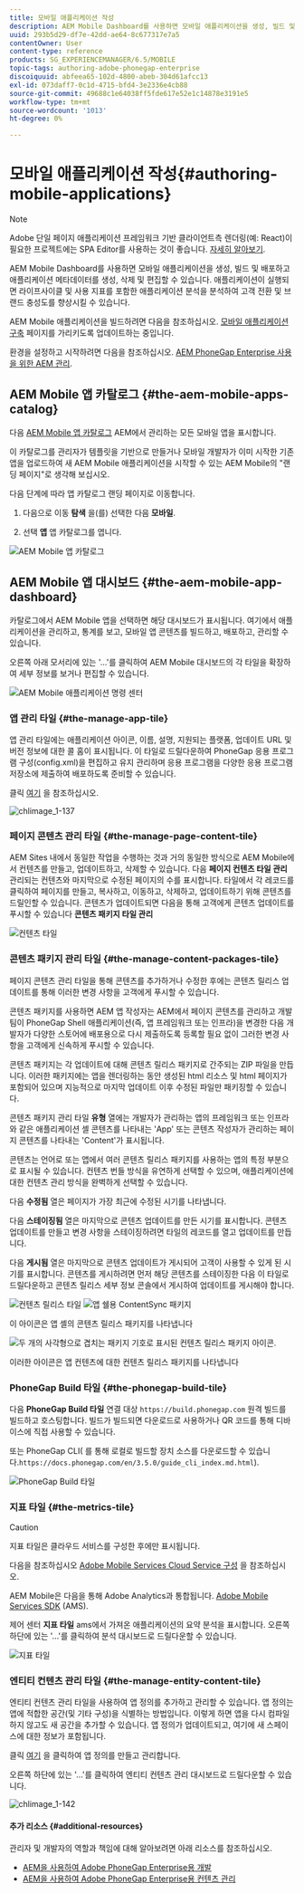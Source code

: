 ```yaml
---
title: 모바일 애플리케이션 작성
description: AEM Mobile Dashboard를 사용하면 모바일 애플리케이션을 생성, 빌드 및 배포하고 애플리케이션 메타데이터를 생성, 삭제 및 편집할 수 있습니다. 자세한 내용은 이 페이지를 참조하십시오.
uuid: 293b5d29-df7e-42dd-ae64-8c677317e7a5
contentOwner: User
content-type: reference
products: SG_EXPERIENCEMANAGER/6.5/MOBILE
topic-tags: authoring-adobe-phonegap-enterprise
discoiquuid: abfeea65-102d-4800-abeb-304d61afcc13
exl-id: 073daff7-0c1d-4715-bfd4-3e2336e4cb88
source-git-commit: 49688c1e64038ff5fde617e52e1c14878e3191e5
workflow-type: tm+mt
source-wordcount: '1013'
ht-degree: 0%

---
```


# 모바일 애플리케이션 작성{#authoring-mobile-applications}

>[!NOTE]
>
>Adobe 단일 페이지 애플리케이션 프레임워크 기반 클라이언트측 렌더링(예: React)이 필요한 프로젝트에는 SPA Editor를 사용하는 것이 좋습니다. [자세히 알아보기](/help/sites-developing/spa-overview.md).

AEM Mobile Dashboard를 사용하면 모바일 애플리케이션을 생성, 빌드 및 배포하고 애플리케이션 메타데이터를 생성, 삭제 및 편집할 수 있습니다. 애플리케이션이 실행되면 라이프사이클 및 사용 지표를 포함한 애플리케이션 분석을 분석하여 고객 전환 및 브랜드 충성도를 향상시킬 수 있습니다.

AEM Mobile 애플리케이션을 빌드하려면 다음을 참조하십시오. [모바일 애플리케이션 구축](/help/mobile/building-app-mobile-phonegap.md) 페이지를 가리키도록 업데이트하는 중입니다.

환경을 설정하고 시작하려면 다음을 참조하십시오. [AEM PhoneGap Enterprise 사용을 위한 AEM 관리](/help/mobile/administer-phonegap.md).

## AEM Mobile 앱 카탈로그 {#the-aem-mobile-apps-catalog}

다음 [AEM Mobile 앱 카탈로그](http://localhost:4502/aem/apps.html/content/phonegap) AEM에서 관리하는 모든 모바일 앱을 표시합니다.

이 카탈로그를 관리자가 템플릿을 기반으로 만들거나 모바일 개발자가 이미 시작한 기존 앱을 업로드하여 새 AEM Mobile 애플리케이션을 시작할 수 있는 AEM Mobile의 &quot;랜딩 페이지&quot;로 생각해 보십시오.

다음 단계에 따라 앱 카탈로그 랜딩 페이지로 이동합니다.

1. 다음으로 이동 **탐색** 을(를) 선택한 다음 **모바일**.

1. 선택 **앱** 앱 카탈로그를 엽니다.

![AEM Mobile 앱 카탈로그](assets/chlimage_1-135.png)

## AEM Mobile 앱 대시보드 {#the-aem-mobile-app-dashboard}

카탈로그에서 AEM Mobile 앱을 선택하면 해당 대시보드가 표시됩니다. 여기에서 애플리케이션을 관리하고, 통계를 보고, 모바일 앱 콘텐츠를 빌드하고, 배포하고, 관리할 수 있습니다.

오른쪽 아래 모서리에 있는 &#39;...&#39;를 클릭하여 AEM Mobile 대시보드의 각 타일을 확장하여 세부 정보를 보거나 편집할 수 있습니다.

![AEM Mobile 애플리케이션 명령 센터](assets/chlimage_1-136.png)

### 앱 관리 타일 {#the-manage-app-tile}

앱 관리 타일에는 애플리케이션 아이콘, 이름, 설명, 지원되는 플랫폼, 업데이트 URL 및 버전 정보에 대한 콜 홈이 표시됩니다. 이 타일로 드릴다운하여 PhoneGap 응용 프로그램 구성(config.xml)을 편집하고 유지 관리하며 응용 프로그램을 다양한 응용 프로그램 저장소에 제출하여 배포하도록 준비할 수 있습니다.

클릭 [여기](/help/mobile/phonegap-app-details-tile.md) 을 참조하십시오.

![chlimage_1-137](assets/chlimage_1-137.png)

### 페이지 콘텐츠 관리 타일 {#the-manage-page-content-tile}

AEM Sites 내에서 동일한 작업을 수행하는 것과 거의 동일한 방식으로 AEM Mobile에서 컨텐츠를 만들고, 업데이트하고, 삭제할 수 있습니다. 다음 **페이지 컨텐츠 타일 관리** 관리되는 컨텐츠와 마지막으로 수정된 페이지의 수를 표시합니다. 타일에서 각 레코드를 클릭하여 페이지를 만들고, 복사하고, 이동하고, 삭제하고, 업데이트하기 위해 콘텐츠를 드릴인할 수 있습니다. 콘텐츠가 업데이트되면 다음을 통해 고객에게 콘텐츠 업데이트를 푸시할 수 있습니다 **콘텐츠 패키지 타일 관리**

![컨텐츠 타일](assets/chlimage_1-138.png)

### 콘텐츠 패키지 관리 타일 {#the-manage-content-packages-tile}

페이지 콘텐츠 관리 타일을 통해 콘텐츠를 추가하거나 수정한 후에는 콘텐츠 릴리스 업데이트를 통해 이러한 변경 사항을 고객에게 푸시할 수 있습니다.

콘텐츠 패키지를 사용하면 AEM 앱 작성자는 AEM에서 페이지 콘텐츠를 관리하고 개발 팀이 PhoneGap Shell 애플리케이션(즉, 앱 프레임워크 또는 인프라)을 변경한 다음 개발자가 다양한 스토어에 배포용으로 다시 제출하도록 등록할 필요 없이 그러한 변경 사항을 고객에게 신속하게 푸시할 수 있습니다.

콘텐츠 패키지는 각 업데이트에 대해 콘텐츠 릴리스 패키지로 간주되는 ZIP 파일을 만듭니다. 이러한 패키지에는 앱을 렌더링하는 동안 생성된 html 리소스 및 html 페이지가 포함되어 있으며 지능적으로 마지막 업데이트 이후 수정된 파일만 패키징할 수 있습니다.

콘텐츠 패키지 관리 타일 **유형** 열에는 개발자가 관리하는 앱의 프레임워크 또는 인프라와 같은 애플리케이션 셸 콘텐츠를 나타내는 &#39;App&#39; 또는 콘텐츠 작성자가 관리하는 페이지 콘텐츠를 나타내는 &#39;Content&#39;가 표시됩니다.

콘텐츠는 언어로 또는 앱에서 여러 콘텐츠 릴리스 패키지를 사용하는 앱의 특정 부분으로 표시될 수 있습니다. 컨텐츠 번들 방식을 유연하게 선택할 수 있으며, 애플리케이션에 대한 컨텐츠 관리 방식을 완벽하게 선택할 수 있습니다.

다음 **수정됨** 열은 페이지가 가장 최근에 수정된 시기를 나타냅니다.

다음 **스테이징됨** 열은 마지막으로 콘텐츠 업데이트를 만든 시기를 표시합니다. 콘텐츠 업데이트를 만들고 변경 사항을 스테이징하려면 타일의 레코드를 열고 업데이트를 만듭니다.

다음 **게시됨** 열은 마지막으로 콘텐츠 업데이트가 게시되어 고객이 사용할 수 있게 된 시기를 표시합니다. 콘텐츠를 게시하려면 먼저 해당 콘텐츠를 스테이징한 다음 이 타일로 드릴다운하고 콘텐츠 릴리스 세부 정보 콘솔에서 게시하여 업데이트를 게시해야 합니다.

![컨텐츠 릴리스 타일](assets/chlimage_1-139.png) ![앱 쉘용 ContentSync 패키지](do-not-localize/chlimage_1-5.png)

이 아이콘은 앱 셸의 콘텐츠 릴리스 패키지를 나타냅니다

![두 개의 사각형으로 겹치는 패키지 기호로 표시된 컨텐츠 릴리스 패키지 아이콘.](do-not-localize/chlimage_1-6.png)

이러한 아이콘은 앱 컨텐츠에 대한 컨텐츠 릴리스 패키지를 나타냅니다

### PhoneGap Build 타일 {#the-phonegap-build-tile}

다음 **PhoneGap Build 타일** 연결 대상 `https://build.phonegap.com` 원격 빌드를 빌드하고 호스팅합니다. 빌드가 빌드되면 다운로드로 사용하거나 QR 코드를 통해 디바이스에 직접 사용할 수 있습니다.

또는 PhoneGap CLI( 를 통해 로컬로 빌드할 장치 소스를 다운로드할 수 있습니다.`https://docs.phonegap.com/en/3.5.0/guide_cli_index.md.html`).

![PhoneGap Build 타일](assets/chlimage_1-140.png)

### 지표 타일 {#the-metrics-tile}

>[!CAUTION]
>
>지표 타일은 클라우드 서비스를 구성한 후에만 표시됩니다.
>
>다음을 참조하십시오 [Adobe Mobile Services Cloud Service 구성](/help/mobile/configure-adobe-mobile-cloud-service.md) 을 참조하십시오.

AEM Mobile은 다음을 통해 Adobe Analytics과 통합됩니다. [Adobe Mobile Services SDK](https://experienceleague.adobe.com/docs/mobile.html?lang=en) (AMS).

제어 센터 **지표 타일** ams에서 가져온 애플리케이션의 요약 분석을 표시합니다. 오른쪽 하단에 있는 &#39;...&#39;를 클릭하여 분석 대시보드로 드릴다운할 수 있습니다.

![지표 타일](assets/chlimage_1-141.png)

### 엔티티 컨텐츠 관리 타일 {#the-manage-entity-content-tile}

엔티티 컨텐츠 관리 타일을 사용하여 앱 정의를 추가하고 관리할 수 있습니다. 앱 정의는 앱에 적합한 공간(및 기타 구성)을 식별하는 방법입니다. 이렇게 하면 앱을 다시 컴파일하지 않고도 새 공간을 추가할 수 있습니다. 앱 정의가 업데이트되고, 여기에 새 스페이스에 대한 정보가 포함됩니다.

클릭 [여기](/help/mobile/phonegap-app-definitions.md) 을 클릭하여 앱 정의를 만들고 관리합니다.

오른쪽 하단에 있는 &#39;...&#39;를 클릭하여 엔티티 컨텐츠 관리 대시보드로 드릴다운할 수 있습니다.

![chlimage_1-142](assets/chlimage_1-142.png)

#### 추가 리소스 {#additional-resources}

관리자 및 개발자의 역할과 책임에 대해 알아보려면 아래 리소스를 참조하십시오.

* [AEM을 사용하여 Adobe PhoneGap Enterprise용 개발](/help/mobile/developing-in-phonegap.md)
* [AEM을 사용하여 Adobe PhoneGap Enterprise용 컨텐츠 관리](/help/mobile/administer-phonegap.md)
